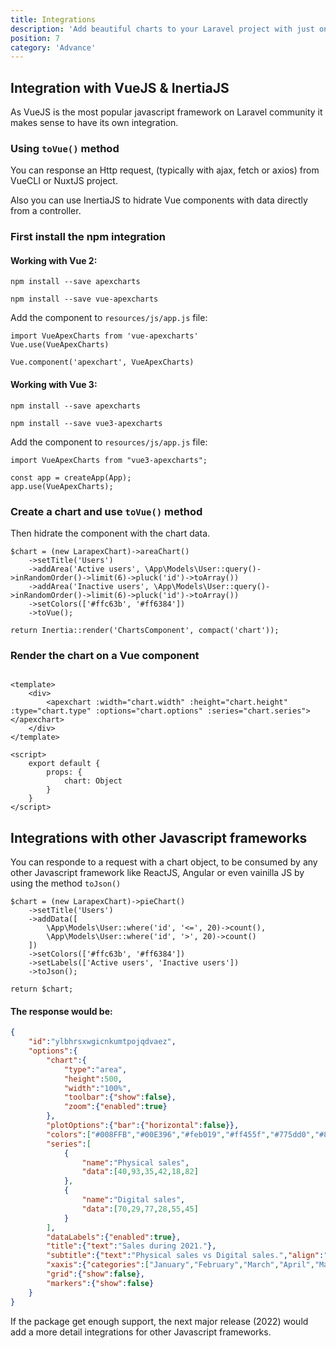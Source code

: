 ```yaml
---
title: Integrations
description: 'Add beautiful charts to your Laravel project with just one facade.'
position: 7
category: 'Advance'
---
```


## Integration with VueJS & InertiaJS

As VueJS is the most popular javascript framework on Laravel community it makes sense to have its own integration.

### Using `toVue()` method

You can response an Http request, (typically with ajax, fetch or axios) from VueCLI or NuxtJS project.

Also you can use InertiaJS to hidrate Vue components with data directly from a controller.

### First install the npm integration

#### Working with Vue 2:

```bash[terminal/cmd]
npm install --save apexcharts
```

```bash[terminal/cmd]
npm install --save vue-apexcharts
```

Add the component to `resources/js/app.js` file:

```js[resources/js/app.js]
import VueApexCharts from 'vue-apexcharts'
Vue.use(VueApexCharts)

Vue.component('apexchart', VueApexCharts)
```

#### Working with Vue 3:

```bash[terminal/cmd]
npm install --save apexcharts
```

```bash[terminal/cmd]
npm install --save vue3-apexcharts
```

Add the component to `resources/js/app.js` file:

```js[resources/js/app.js]
import VueApexCharts from "vue3-apexcharts";

const app = createApp(App);
app.use(VueApexCharts);
```

### Create a chart and use `toVue()` method

Then hidrate the component with the chart data.

```php[php]
$chart = (new LarapexChart)->areaChart()
    ->setTitle('Users')
    ->addArea('Active users', \App\Models\User::query()->inRandomOrder()->limit(6)->pluck('id')->toArray())
    ->addArea('Inactive users', \App\Models\User::query()->inRandomOrder()->limit(6)->pluck('id')->toArray())
    ->setColors(['#ffc63b', '#ff6384'])
    ->toVue();

return Inertia::render('ChartsComponent', compact('chart'));
```

### Render the chart on a Vue component

```vue[resources/js/Pages/Chart.vue]

<template>
    <div>
        <apexchart :width="chart.width" :height="chart.height" :type="chart.type" :options="chart.options" :series="chart.series"></apexchart>
    </div>
</template>

<script>
    export default {
        props: {
            chart: Object
        }
    }
</script>

```

<integrations-vue-area-chart></integrations-vue-area-chart>

## Integrations with other Javascript frameworks

You can responde to a request with a chart object, to be consumed by any other Javascript framework like ReactJS, Angular or even vainilla JS by using the method `toJson()`

```php[php]
$chart = (new LarapexChart)->pieChart()
    ->setTitle('Users')
    ->addData([
        \App\Models\User::where('id', '<=', 20)->count(),
        \App\Models\User::where('id', '>', 20)->count()
    ])
    ->setColors(['#ffc63b', '#ff6384'])
    ->setLabels(['Active users', 'Inactive users'])
    ->toJson();

return $chart;
```

#### The response would be:

```json
{
    "id":"ylbhrsxwgicnkumtpojqdvaez",
    "options":{
        "chart":{
            "type":"area",
            "height":500,
            "width":"100%",
            "toolbar":{"show":false},
            "zoom":{"enabled":true}
        },
        "plotOptions":{"bar":{"horizontal":false}},
        "colors":["#008FFB","#00E396","#feb019","#ff455f","#775dd0","#80effe","#0077B5","#ff6384","#c9cbcf","#0057ff","00a9f4","#2ccdc9","#5e72e4"],
        "series":[
            {
                "name":"Physical sales",
                "data":[40,93,35,42,18,82]
            },
            {
                "name":"Digital sales",
                "data":[70,29,77,28,55,45]
            }
        ],
        "dataLabels":{"enabled":true},
        "title":{"text":"Sales during 2021."},
        "subtitle":{"text":"Physical sales vs Digital sales.","align":"left"},
        "xaxis":{"categories":["January","February","March","April","May","June"]},
        "grid":{"show":false},
        "markers":{"show":false}
    }
}
```

<alert type="info">
    If the package get enough support, the next major release (2022) would add a more detail integrations for other Javascript frameworks.
</alert>